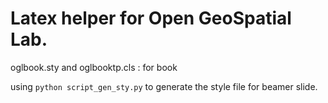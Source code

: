 # Latex helper for Open GeoSpatial Lab.

oglbook.sty and oglbooktp.cls : for book

using `python script_gen_sty.py` to generate the style file for beamer slide.

